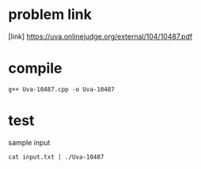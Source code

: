 # problem link
[link] https://uva.onlinejudge.org/external/104/10487.pdf

# compile
```
g++ Uva-10487.cpp -o Uva-10487
```

# test
sample input
```
cat input.txt | ./Uva-10487
```

